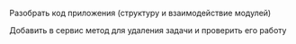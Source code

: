  Разобрать код приложения (структуру и взаимодействие модулей)
 
Добавить в сервис метод для удаления задачи и проверить его работу
 